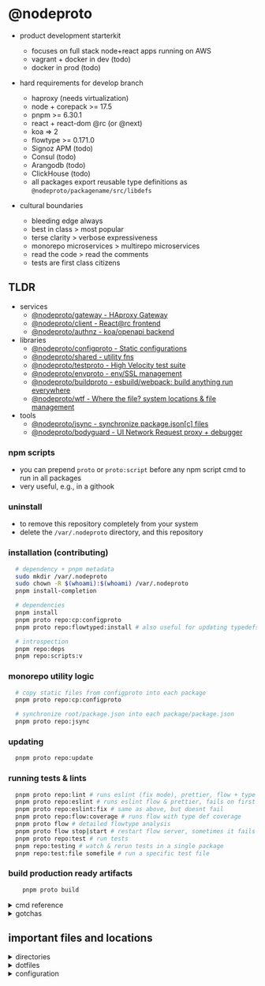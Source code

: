 # @nodeproto

- product development starterkit
  - focuses on full stack node+react apps running on AWS
  - vagrant + docker in dev (todo)
  - docker in prod (todo)

- hard requirements for develop branch
  - haproxy (needs virtualization)
  - node + corepack >= 17.5
  - pnpm >= 6.30.1
  - react + react-dom @rc (or @next)
  - koa => 2
  - flowtype >= 0.171.0
  - Signoz APM (todo)
  - Consul (todo)
  - Arangodb (todo)
  - ClickHouse (todo)
  - all packages export reusable type definitions as `@nodeproto/packagename/src/libdefs`

- cultural boundaries
  - bleeding edge always
  - best in class > most popular
  - terse clarity > verbose expressiveness
  - monorepo microservices > multirepo microservices
  - read the code > read the comments
  - tests are first class citizens

## TLDR


- services
  - [@nodeproto/gateway - HAproxy Gateway](packages/apps/gateway/README.md)
  - [@nodeproto/client - React@rc frontend](packages/apps/client/README.md)
  - [@nodeproto/authnz - koa/openapi backend](packages/apps/authnz/README.md)
- libraries
  - [@nodeproto/configproto - Static configurations](packages/libraries/configproto/README.md)
  - [@nodeproto/shared - utility fns](packages/libraries/shared/README.md)
  - [@nodeproto/testproto - High Velocity test suite](packages/libraries/testproto/README.md)
  - [@nodeproto/envproto - env/SSL management](packages/libraries/envproto/README.md)
  - [@nodeproto/buildproto - esbuild/webpack: build anything run everywhere](packages/libraries/buildproto/README.md)
  - [@nodeproto/wtf - Where the file? system locations & file management](packages/libraries/wtf/README.md)
- tools
  - [@nodeproto/jsync - synchronize package.json[c] files](packages/tools/jsync/README.md)
  - [@nodeproto/bodyguard - UI Network Request proxy + debugger](packages/tools/bodyguard/README.md)

### npm scripts

- you can prepend `proto` or `proto:script` before any npm script cmd to run in all packages
- very useful, e.g., in a githook

### uninstall

- to remove this repository completely from your system
- delete the `/var/.nodeproto` directory, and this repository


### installation (contributing)

```sh
  # dependency + pnpm metadata
  sudo mkdir /var/.nodeproto
  sudo chown -R $(whoami):$(whoami) /var/.nodeproto
  pnpm install-completion

  # dependencies
  pnpm install
  pnpm proto repo:cp:configproto
  pnpm proto repo:flowtyped:install # also useful for updating typedefs across dependent packages

  # introspection
  pnpm repo:deps
  pnpm repo:scripts:v
```

### monorepo utility logic

```sh
  # copy static files from configproto into each package
  pnpm proto repo:cp:configproto

  # synchronize root/package.json into each package/package.json
  pnpm proto repo:jsync

```

### updating

```sh
  pnpm proto repo:update
```

### running tests & lints

  ```sh
    pnpm proto repo:lint # runs eslint (fix mode), prettier, flow + type coverage
    pnpm proto repo:eslint # runs eslint flow & prettier, fails on first package with lint errs
    pnpm proto repo:eslint:fix # same as above, but doesnt fail
    pnpm proto repo:flow:coverage # runs flow with type def coverage
    pnpm proto flow # detailed flowtype analysis
    pnpm proto flow stop|start # restart flow server, sometimes it fails to pick up changes to deep external libdefs
    pnpm proto repo:test # run tests
    pnpm repo:testing # watch & rerun tests in a single package
    pnpm repo:test:file somefile # run a specific test file

  ```

### build production ready artifacts

```sh
    pnpm proto build

```

</details>

<details>
  <summary>cmd reference</summary>

- any pkg.json.script prefixed `repo:` or `proto` should only be modified in `root/package.json` file and synced with child packages via `pnpm proto:script repo:jsync`
  - except `shared|configproto|testproto` as these are dependencies of `jsync`
    - TODO: ^ automate that

```sh
  ########## ABOUT MONOREPO CMDS ##############
  # run cmds from root|any child directory within monorepo
  # $ pnpm proto CMD_LIST
  # ^ runs CMD_LIST in all packages; CMD_LIST is used wherever its found first across packages
  # ^^ package.json.script[CMD] > pkg/bin > pkg/node_modules/.bin > system path
  # ^^ if cmd is not found in ANY pkg, will error
  # e.g. below
  $ pnpm proto pwd # prints absolute path of each package via ultra
  $ pnpm proto repo:about # prints debug info for each package
  $ pnpm proto this:doesnt:exist # prints error as the cmd was not found in ANY packages

  # $ pnpm proto:script CMD_LIST
  # ^ same as above, but only looks in pkg.json.script
  # ^ i see this work better for cmds that modify pnpm cache, or if ultra-runner fails for some reason
  # e.g. below
  $ pnpm proto:script repo:flowtyped:install # runs package.json.script in all packages where its found

  # $ pnpm proto:bin CMD_LIST
  # ^ same as above, but only executes cmds found in the system PATH
  $ pnpm proto:bin pwd # prints the absolute path of each subpackage

  ############ CMDS YOU COULD BUT SHOULDNT ##########
  $ pnpm exec flow # generally you should run flow via eslint
  $ pnpm exec flow status|etc # generally you should run flow via eslint

  ############ AVAILABLE CMDS ##############
  ########### run within a single package
  # basic cmds (dont use with proto | proto:bin | proto:slice | etc)
  # remove the -r from a cmd to run in the current package only
  $ pnpm -r outdated # see all outdated packages
  $ pnpm -r upgrade -L # update all packages
    # ^ for packages with react, then do pnpm add react@next react-dom@next
  $ pnpm config list
  $ pnpm install # install deps of all packages (even root)
  $ pnpm repo:about # debug info
  $ pnpm repo:deps # see mono repo dependency graph
  $ pnpm repo:eslint # see lint issues for current package
  $ pnpm repo:eslint:fix # fix lint issues in current package
  $ pnpm repo:monitor # top for @nodeproto
  $ pnpm repo:scripts # see current package script names
  $ pnpm repo:scripts:v # see current package script names + CMD each runs


  #########
  # should only be run by your build script
  $ pnpm repo:cp:cjs # copy configproto/package.json into package/dist/package.json
  # ^ for setting the dist to commonjs
  $ pnpm repo:cp:configproto # copy configproto/[flow,cjs,browserslist] into package

  #########
  # useful if run with pnpm proto, e.g. pnpm proto repo:nuke
  $ pnpm repo:cp:browserslist # copy configproto/browserslistrc into package
  $ pnpm repo:cp:flow # copy configproto/.flowconfig into package
  $ pnpm repo:flowtyped:install # install flow-type defs
  $ pnpm repo:jsync # sync child package.json with root package.json
  $ pnpm repo:nuke # rm /dist & /node_modules directories
  $ pnpm repo:rm:dist # rm /dist dir
  $ pnpm repo:rm:nodemodules # remove /node_modules dir

  # useful if run with pnpm proto:script, e.g. pnpm proto:script build
  # ^ TODO: investigate why `pnpm proto` fails on these scripts
  $ pnpm proto:script build # build all packages
  $ pnpm proto:script repo:test # test all packages

  #### monorepo orchestration
  # TODO: how package.json script NAMES permit you to orchestrate tasks across subpackages
  $ pnpm proto start # localhost:7777, localhost:7777/v1
  $ pnpm proto start:client # localhost:7777, localhost:8080
  $ pnpm proto start:pkgcheck # localhost:7777/v1, localhost:3000/v1

  ##### other repo level cmds
  # TODO
  $ proto:slice
  $ pnpm proto:slice "packages/libraries/*" repo:test
  $ pnpm proto:slice "packages/apps/*" repo:test
```

</details>

<details>
  <summary> gotchas </summary>

- idiosyncrasies (there like opinions, all frameworks have them)
- where appropriate, [we follow the linux filesystem hierarchy](https://help.ubuntu.com/community/LinuxFilesystemTreeOverview#Main_directories)
- `mjs` interoperability with `cjs`
  - I could not find any solution (wtf node?) with a good developer experience, thus i settled on this custom approach based on nodejs docs
  - generally you need to enable `--experimental-specifier-resolution=node` to run `mjs` files as we dont specify an extension when importing anything
  - when we build for cjs
    - for libraries & tools
      - we copy `configproto/src/commonjs.json` to `/dist/package.json` which sets `type="commonjs"`
      - swc will convert `mjs` files to `js` files in the `dist` dir
      - and sine we dont specify the extension in the mjs files, in addition to setting `type=commonjs` in the dist dir, everything works as expected whether in commonjs land or esm land

</details>

## important files and locations

<details>
  <summary> directories </summary>

- *root/packages/apps* main applications
- *root/packages/libraries* libraries used by applications
- *root/packages/tools*
- *root/doc* various docuemntation
- *root/tests* monorepo integration & e2e tests

</details>

<details>
  <summary> dotfiles </summary>

- [editorconfig](https://editorconfig.org/)
- [gitignore](https://git-scm.com/docs/gitignore)
- [gitattributes](https://git-scm.com/docs/gitattributes)
- [npmrc](https://docs.npmjs.com/cli/v7/configuring-npm/npmrc)
- [hintrc](https://github.com/webhintio/hint/blob/main/packages/hint/docs/user-guide/configuring-webhint/summary.md)
- [eslintrc](https://eslint.org/docs/user-guide)
- [flowconfig](https://flow.org/en/docs/config/)

</details>

<details>
  <summary> configuration </summary>

- [recommended vscodium settings via sync settings extension](https://gist.github.com/noahehall/33f60c724f51bde9afa2c2a9e540d094)
  - use gist id: **33f60c724f51bde9afa2c2a9e540d094**
- *dracula themes*
  - [gnome terminal](https://draculatheme.com/gnome-terminal)
  - [gtk](https://draculatheme.com/gtk)
  - [enable via shell-extensions](https://www.omgubuntu.co.uk/2020/04/enable-full-dark-mode-in-ubuntu-20-04)
  - [and do a quick backup](https://linuxconfig.org/ubuntu-20-04-system-backup-and-restore)

</details>
